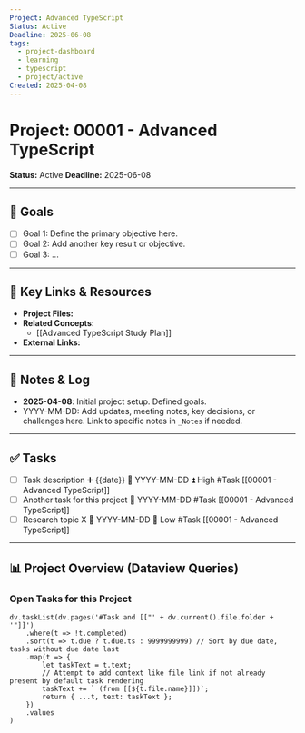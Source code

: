 ```yaml
---
Project: Advanced TypeScript
Status: Active
Deadline: 2025-06-08
tags:
  - project-dashboard
  - learning
  - typescript
  - project/active
Created: 2025-04-08
---
```


# Project: 00001 - Advanced TypeScript

**Status:** Active 
**Deadline:** 2025-06-08

---

## 🎯 Goals

*   [ ] Goal 1: Define the primary objective here.
*   [ ] Goal 2: Add another key result or objective.
*   [ ] Goal 3: ...

---

## 🔗 Key Links & Resources

*   **Project Files:** 
*   **Related Concepts:**
    *   [[Advanced TypeScript Study Plan]]
*   **External Links:**

---

## 📝 Notes & Log

*   **2025-04-08**: Initial project setup. Defined goals.
*   YYYY-MM-DD: Add updates, meeting notes, key decisions, or challenges here. Link to specific notes in `_Notes` if needed.

---

## ✅ Tasks

*   [ ] Task description ➕ {{date}} 📅 YYYY-MM-DD ⏫ High #Task [[00001 - Advanced TypeScript]]
*   [ ] Another task for this project 📅 YYYY-MM-DD #Task [[00001 - Advanced TypeScript]]
*   [ ] Research topic X 📅 YYYY-MM-DD 🔽 Low #Task [[00001 - Advanced TypeScript]]

---

## 📊 Project Overview (Dataview Queries)

### Open Tasks for this Project

```dataviewjs
dv.taskList(dv.pages('#Task and [["' + dv.current().file.folder + '"]]')
    .where(t => !t.completed)
    .sort(t => t.due ? t.due.ts : 9999999999) // Sort by due date, tasks without due date last
    .map(t => {
        let taskText = t.text;
        // Attempt to add context like file link if not already present by default task rendering
        taskText += ` (from [[${t.file.name}]])`;
        return { ...t, text: taskText };
    })
    .values
)